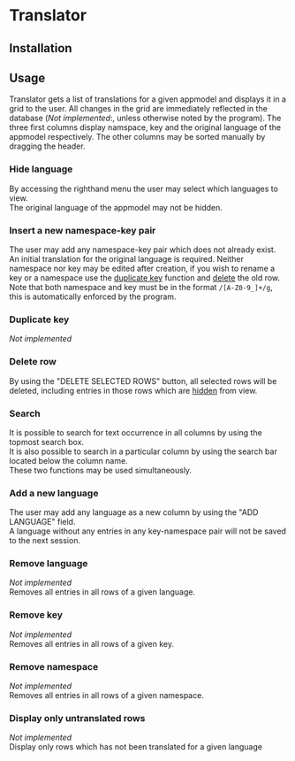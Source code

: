 # Translator 

## Installation 

## Usage
Translator gets a list of translations for a given appmodel and displays it in a grid to the user. All changes in the grid are immediately reflected in the database (_Not implemented_:, unless otherwise noted by the program). The three first columns display namspace, key and the original language of the appmodel respectively. The other columns may be sorted manually by dragging the header. 

### Hide language 
By accessing the righthand menu the user may select which languages to view.  
The original language of the appmodel may not be hidden. 

### Insert a new namespace-key pair 
The user may add any namespace-key pair which does not already exist. An initial translation for the original language is required. Neither namespace nor key may be edited after creation, if you wish to rename a key or a namespace use the [duplicate key](#duplicate-key) function and [delete](#delete) the old row.  
Note that both namespace and key must be in the format ``/[A-Z0-9_]+/g``, this is automatically enforced by the program.

### Duplicate key 
_Not implemented_ 

### Delete row 
By using the "DELETE SELECTED ROWS" button, all selected rows will be deleted, including entries in those rows which are [hidden](#hide-language) from view. 

### Search 
It is possible to search for text occurrence in all columns by using the topmost search box.  
It is also possible to search in a particular column by using the search bar located below the column name.  
These two functions may be used simultaneously. 

### Add a new language 
The user may add any language as a new column by using the "ADD LANGUAGE" field.  
A language without any entries in any key-namespace pair will not be saved to the next session. 

### Remove language 
_Not implemented_  
Removes all entries in all rows of a given language. 

### Remove key 
_Not implemented_  
Removes all entries in all rows of a given key. 

### Remove namespace 
_Not implemented_  
Removes all entries in all rows of a given namespace. 

### Display only untranslated rows 
_Not implemented_  
Display only rows which has not been translated for a given language 

